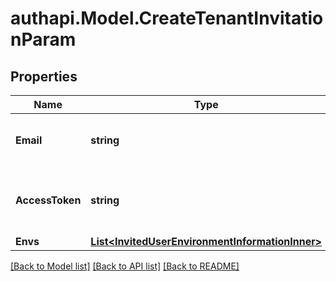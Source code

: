 # authapi.Model.CreateTenantInvitationParam

## Properties

Name | Type | Description | Notes
------------ | ------------- | ------------- | -------------
**Email** | **string** | Email address of the user to be invited | 
**AccessToken** | **string** | Access token of the user who creates an invitation | 
**Envs** | [**List&lt;InvitedUserEnvironmentInformationInner&gt;**](InvitedUserEnvironmentInformationInner.md) |  | 

[[Back to Model list]](../README.md#documentation-for-models) [[Back to API list]](../README.md#documentation-for-api-endpoints) [[Back to README]](../README.md)

